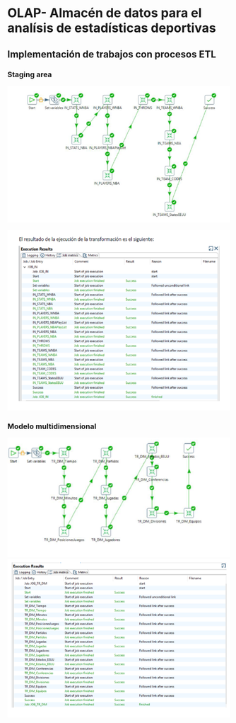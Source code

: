 # OLAP- Almacén de datos para el analísis de estadísticas deportivas

## Implementación de trabajos con procesos ETL

### Staging area
![alt text](https://github.com/IssamFakhari/OLAP-NBA-WNBA-STATIS/blob/main/IMG/JOB-IN-STRC.png)

![alt text](https://github.com/IssamFakhari/OLAP-NBA-WNBA-STATIS/blob/main/IMG/JOB_IN.png)

### Modelo multidimensional

![alt text](https://github.com/IssamFakhari/OLAP-NBA-WNBA-STATIS/blob/main/IMG/JOB-TR-STRC.png)
![alt text](https://github.com/IssamFakhari/OLAP-NBA-WNBA-STATIS/blob/main/IMG/JOB_TR.png)
